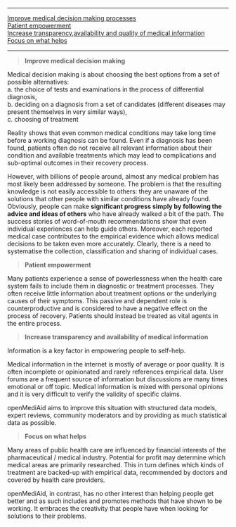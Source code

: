 ***

[Improve medical decision making processes](#improve-medical-decision-making)  
[Patient empowerment](#patient-empowerment)  
[Increase transparency,availability and quality of medical information](open-access-medical-information)  
[Focus on what helps](#evidence-based-medicine)  

***

<a name="improve-medical-decision-making"></a>
> **Improve medical decision making**

Medical decision making is about choosing the best options from a set of possible alternatives:  
a. the choice of tests and examinations in the process of differential diagnosis,    
b. deciding on a diagnosis from a set of candidates (different diseases may present themselves in very similar ways),  
c. choosing of treatment
 
Reality shows that even common medical conditions may take long time before a working diagnosis can be found. Even if a diagnosis has been found, patients often do not receive all relevant information about their condition and available treatments which may lead to complications and sub-optimal outcomes in their recovery process.

However, with billions of people around, almost any medical problem has most likely been addressed by someone. The problem is that the resulting knowledge is not easily accessible to others: they are unaware of the solutions that other people with similar conditions have already found. Obviously, people can make **significant progress simply by following the advice and ideas of others** who have already walked a bit of the path. The success stories of word-of-mouth recommendations show that even individual experiences can help guide others. Moreover, each reported medical case contributes to the empirical evidence which allows medical decisions to be taken even more accurately. Clearly, there is a need to systematise the collection, classification and sharing of individual cases.

<a name="patient-empowerment"></a>
> **Patient empowerment**

Many patients experience a sense of powerlessness when the health care system fails to include them in diagnostic or treatment processes. They often receive little information about treatment options or the underlying causes of their symptoms. This passive and dependent role is counterproductive and is considered to have a negative effect on the process of recovery. Patients should instead be treated as vital agents in the entire process.

<a name="open-access-medical-information"></a>
> **Increase transparency and availability of medical information**
  
Information is a key factor in empowering people to self-help. 

Medical information in the internet is mostly of average or poor quality. It is often incomplete or opinionated and rarely references empirical data. User forums are a frequent source of information but discussions are many times emotional or off topic. Medical information is mixed with personal opinions and it is very difficult to verify the validity of specific claims.

openMediAid aims to improve this situation with structured data models, expert reviews, community moderators and by providing as much statistical data as possible.

<a name="following-evidence"></a>
> **Focus on what helps**

Many areas of public health care are influenced by financial interests of the pharmaceutical / medical industry. Potential for profit may determine which medical areas are primarily researched. This in turn defines which kinds of treatment are backed-up with empirical data, recommended by doctors and covered by health care providers.

openMediAid, in contrast, has no other interest than helping people get better and as such includes and promotes methods that have shown to be working. It embraces the creativity that people have when looking for solutions to their problems.